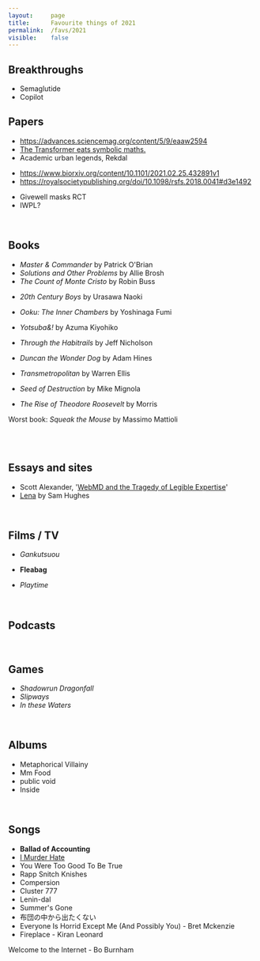 ```yaml
---
layout:     page
title:      Favourite things of 2021
permalink:  /favs/2021
visible:    false
---
```


## Breakthroughs

* Semaglutide
* Copilot



## Papers

* https://advances.sciencemag.org/content/5/9/eaaw2594
* [The Transformer eats symbolic maths.](https://arxiv.org/pdf/1912.01412.pdf)
* Academic urban legends, Rekdal
- https://www.biorxiv.org/content/10.1101/2021.02.25.432891v1
- https://royalsocietypublishing.org/doi/10.1098/rsfs.2018.0041#d3e1492
* Givewell masks RCT
* IWPL?

<br>

## Books

* _*Master & Commander*_ by Patrick O'Brian
* _Solutions and Other Problems_ by Allie Brosh
* _The Count of Monte Cristo_ by Robin Buss
<!-- * _Annihilation_ by VanderMeer. -->
* _20th Century Boys_ by Urasawa Naoki
* _Ooku: The Inner Chambers_ by Yoshinaga Fumi
* _Yotsuba&!_ by Azuma Kiyohiko
* _Through the Habitrails_ by Jeff Nicholson
* _Duncan the Wonder Dog_ by Adam Hines
* _Transmetropolitan_ by Warren Ellis
* _Seed of Destruction_ by Mike Mignola

* _The Rise of Theodore Roosevelt_ by Morris


Worst book: _Squeak the Mouse_ by Massimo Mattioli 

<br>


<br>

## Essays and sites

* Scott Alexander, '[WebMD and the Tragedy of Legible Expertise](https://astralcodexten.substack.com/p/webmd-and-the-tragedy-of-legible)'
* [Lena](https://qntm.org/mmacevedo_ru) by Sam Hughes

<br>

## Films / TV

* _Gankutsuou_
* **Fleabag**

* _Playtime_

<br>

## Podcasts



<br>

## Games

* _Shadowrun Dragonfall_
* _Slipways_
* _In these Waters_

<br>

## Albums

* Metaphorical Villainy
* Mm Food
* public void
* Inside

<br>

## Songs

* **Ballad of Accounting**
* [I Murder Hate](https://www.youtube.com/watch?v=7_uE-X-XT1c)
* You Were Too Good To Be True
* Rapp Snitch Knishes
* Compersion
* Cluster 777
* Lenin-dal
* Summer's Gone
* 布団の中から出たくない
* Everyone Is Horrid Except Me (And Possibly You) - Bret Mckenzie
* Fireplace - Kiran Leonard
<!-- ## Work -->
Welcome to the Internet - Bo Burnham
